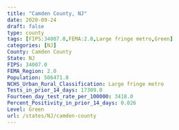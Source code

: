```yaml
---
title: "Camden County, NJ"
date: 2020-09-24
draft: false
type: county
tags: [FIPS:34007.0,FEMA:2.0,Large fringe metro,Green]
categories: [NJ]
County: Camden County
State: NJ
FIPS: 34007.0
FEMA_Region: 2.0
Population: 506471.0
NCHS_Urban_Rural_Classification: Large fringe metro
Tests_in_prior_14_days: 17309.0
Fourteen_day_test_rate_per_100000: 3418.0
Percent_Positivity_in_prior_14_days: 0.026
Level: Green
url: /states/NJ/camden-county
---
```




